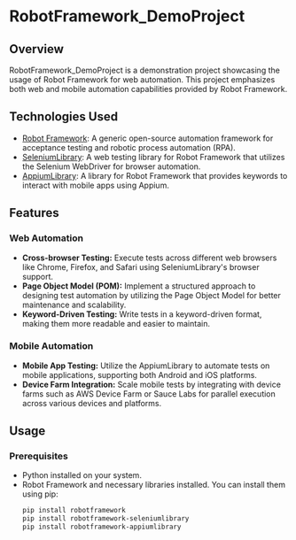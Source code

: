 # RobotFramework_DemoProject

## Overview
RobotFramework_DemoProject is a demonstration project showcasing the usage of Robot Framework for web automation. This project emphasizes both web and mobile automation capabilities provided by Robot Framework.

## Technologies Used
- [Robot Framework](https://robotframework.org/): A generic open-source automation framework for acceptance testing and robotic process automation (RPA).
- [SeleniumLibrary](https://robotframework.org/SeleniumLibrary/SeleniumLibrary.html): A web testing library for Robot Framework that utilizes the Selenium WebDriver for browser automation.
- [AppiumLibrary](https://github.com/serhatbolsu/robotframework-appiumlibrary): A library for Robot Framework that provides keywords to interact with mobile apps using Appium.

## Features
### Web Automation
- **Cross-browser Testing:** Execute tests across different web browsers like Chrome, Firefox, and Safari using SeleniumLibrary's browser support.
- **Page Object Model (POM):** Implement a structured approach to designing test automation by utilizing the Page Object Model for better maintenance and scalability.
- **Keyword-Driven Testing:** Write tests in a keyword-driven format, making them more readable and easier to maintain.

### Mobile Automation
- **Mobile App Testing:** Utilize the AppiumLibrary to automate tests on mobile applications, supporting both Android and iOS platforms.
- **Device Farm Integration:** Scale mobile tests by integrating with device farms such as AWS Device Farm or Sauce Labs for parallel execution across various devices and platforms.

## Usage
### Prerequisites
- Python installed on your system.
- Robot Framework and necessary libraries installed. You can install them using pip:
  ```bash
  pip install robotframework 
  pip install robotframework-seleniumlibrary
  pip install robotframework-appiumlibrary
